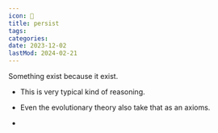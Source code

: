 ```yaml
---
icon: 🦠
title: persist
tags:
categories:
date: 2023-12-02
lastMod: 2024-02-21
---
```

Something exist because it exist.

  + This is very typical kind of reasoning.

  + Even the evolutionary theory also take that as an axioms.

  + 
